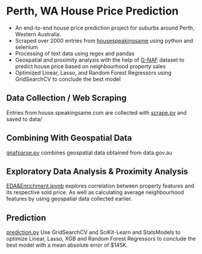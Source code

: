 # Perth, WA House Price Prediction
* An end-to-end house price prediction project for suburbs around Perth, Western Australia.
* Scraped over 2000 entries from [housespeakingsame](http://house.speakingsame.com/) using python and selenium
* Processing of text data using regex and pandas
* Geospatial and proximity analysis with the help of [G-NAF](https://data.gov.au/data/dataset/geocoded-national-address-file-g-naf) dataset to predict house price based on neighbourhood property sales
* Optimized Linear, Lasso, and Random Forest Regressors using GridSearchCV to conclude the best model

## Data Collection / Web Scraping
Entries from house.speakingsame.com are collected with [scrape.py](https://github.com/telhc/Perth-House-Price-Prediction/blob/master/scrape.py) and saved to data/

## Combining With Geospatial Data
[gnafparse.py]() combines geospatial data obtained from data.gov.au

## Exploratory Data Analysis & Proximity Analysis
[EDA&Enrichment.ipynb]() explores correlation between property features and its respective sold price. As well as calculating average neighbourhood features by using geospatial data collected earlier.

## Prediction
[prediction.py](https://github.com/telhc/Perth-House-Price-Prediction/blob/master/prediction.py)
Use GridSearchCV and SciKit-Learn and StatsModels to optimize Linear, Lasso, XGB and Random Forest Regressors to conclude the best model with a mean absolute error of $145K.
